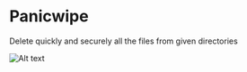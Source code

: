# Panicwipe
Delete quickly and securely all the files from given directories

![Alt text](https://imgur.com/a/lc4UpP2 "Optional title")
